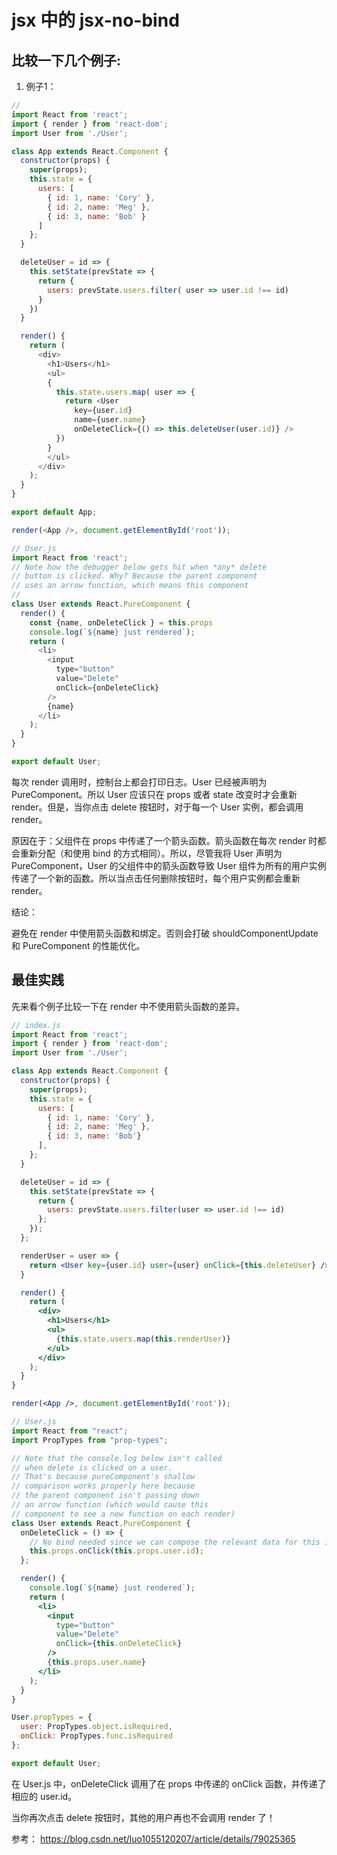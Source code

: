 # jsx 中的 jsx-no-bind

## 比较一下几个例子:

1. 例子1：
```js
// 
import React from 'react';
import { render } from 'react-dom';
import User from './User';

class App extends React.Component {
  constructor(props) {
    super(props);
    this.state = {
      users: [
        { id: 1, name: 'Cory' }, 
        { id: 2, name: 'Meg' }, 
        { id: 3, name: 'Bob' }
      ]
    };
  }

  deleteUser = id => {
    this.setState(prevState => {
      return { 
        users: prevState.users.filter( user => user.id !== id)
      }
    })
  }

  render() {
    return (
      <div>
        <h1>Users</h1>
        <ul>
        { 
          this.state.users.map( user => {
            return <User 
              key={user.id} 
              name={user.name} 
              onDeleteClick={() => this.deleteUser(user.id)} />
          })
        }
        </ul>
      </div>
    );
  }
}

export default App;

render(<App />, document.getElementById('root'));

// User.js
import React from 'react';
// Note how the debugger below gets hit when *any* delete
// button is clicked. Why? Because the parent component
// uses an arrow function, which means this component
//
class User extends React.PureComponent {
  render() {
    const {name, onDeleteClick } = this.props
    console.log(`${name} just rendered`);
    return (
      <li>             
        <input 
          type="button" 
          value="Delete" 
          onClick={onDeleteClick} 
        /> 
        {name}
      </li>
    );
  }
}

export default User;

```
每次 render 调用时，控制台上都会打印日志。User 已经被声明为 PureComponent。所以 User 应该只在 props 或者 state 改变时才会重新 render。但是，当你点击 delete 按钮时，对于每一个 User 实例，都会调用 render。

原因在于：父组件在 props 中传递了一个箭头函数。箭头函数在每次 render 时都会重新分配（和使用 bind 的方式相同）。所以，尽管我将 User 声明为 PureComponent，User 的父组件中的箭头函数导致 User 组件为所有的用户实例传递了一个新的函数。所以当点击任何删除按钮时，每个用户实例都会重新 render。

结论：

避免在 render 中使用箭头函数和绑定。否则会打破 shouldComponentUpdate 和 PureComponent 的性能优化。

## 最佳实践

先来看个例子比较一下在 render 中不使用箭头函数的差异。

```jsx
// index.js
import React from 'react';
import { render } from 'react-dom';
import User from './User';

class App extends React.Component {
  constructor(props) {
    super(props);
    this.state = {
      users: [
        { id: 1, name: 'Cory' }, 
        { id: 2, name: 'Meg' }, 
        { id: 3, name: 'Bob'}
      ],
    };
  }

  deleteUser = id => {
    this.setState(prevState => {
      return { 
        users: prevState.users.filter(user => user.id !== id) 
      };
    });
  };

  renderUser = user => {
    return <User key={user.id} user={user} onClick={this.deleteUser} />;
  }

  render() {
    return (
      <div>
        <h1>Users</h1>
        <ul>
          {this.state.users.map(this.renderUser)}
        </ul>
      </div>
    );
  }
}

render(<App />, document.getElementById('root'));

// User.js
import React from "react";
import PropTypes from "prop-types";

// Note that the console.log below isn't called
// when delete is clicked on a user.
// That's because pureComponent's shallow
// comparison works properly here because
// the parent component isn't passing down
// an arrow function (which would cause this
// component to see a new function on each render)
class User extends React.PureComponent {
  onDeleteClick = () => {
    // No bind needed since we can compose the relevant data for this item here
    this.props.onClick(this.props.user.id);
  };

  render() {
    console.log(`${name} just rendered`);
    return (
      <li>
        <input 
          type="button" 
          value="Delete" 
          onClick={this.onDeleteClick} 
        />
        {this.props.user.name}
      </li>
    );
  }
}

User.propTypes = {
  user: PropTypes.object.isRequired,
  onClick: PropTypes.func.isRequired
};

export default User;
```

在 User.js 中，onDeleteClick 调用了在 props 中传递的 onClick 函数，并传递了相应的 user.id。

当你再次点击 delete 按钮时，其他的用户再也不会调用 render 了！


参考： https://blog.csdn.net/luo1055120207/article/details/79025365